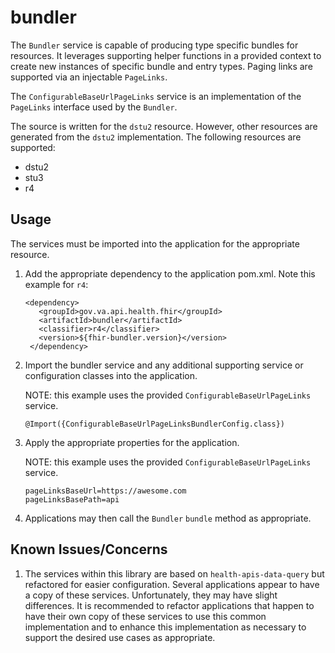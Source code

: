 # bundler

The `Bundler` service is capable of producing type specific bundles for resources. It leverages supporting helper functions in a provided context to create new instances of specific bundle and entry types. Paging links are supported via an injectable `PageLinks`.

The `ConfigurableBaseUrlPageLinks` service is an implementation of the `PageLinks` interface used by the `Bundler`. 

The source is written for the `dstu2` resource.  However, other resources are generated from the `dstu2` implementation.  The following resources are supported:

* dstu2
* stu3
* r4

## Usage

The services must be imported into the application for the appropriate resource.

1. Add the appropriate dependency to the application pom.xml. 
   Note this example for `r4`:
   ```
   <dependency>
      <groupId>gov.va.api.health.fhir</groupId>
      <artifactId>bundler</artifactId>
      <classifier>r4</classifier>
      <version>${fhir-bundler.version}</version>
    </dependency>
   ```
2. Import the bundler service and any additional supporting service or configuration classes into the application. 

   NOTE: this example uses the provided `ConfigurableBaseUrlPageLinks` service.
   ```
   @Import({ConfigurableBaseUrlPageLinksBundlerConfig.class})
   ```
3. Apply the appropriate properties for the application. 
   
   NOTE: this example uses the provided `ConfigurableBaseUrlPageLinks` service.

   ```
   pageLinksBaseUrl=https://awesome.com
   pageLinksBasePath=api
   ```
4. Applications may then call the `Bundler` `bundle` method as appropriate.

## Known Issues/Concerns

1. The services within this library are based on `health-apis-data-query` but refactored for easier configuration.  Several applications appear to have a copy of these services.  Unfortunately, they may have slight differences.  It is recommended to refactor applications that happen to have their own copy of these services to use this common implementation and to enhance this implementation as necessary to support the desired use cases as appropriate.
